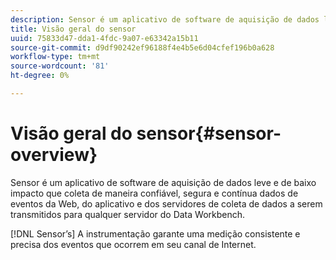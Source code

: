 ```yaml
---
description: Sensor é um aplicativo de software de aquisição de dados leve e de baixo impacto que coleta de maneira confiável, segura e contínua dados de eventos da Web, do aplicativo e dos servidores de coleta de dados a serem transmitidos para qualquer servidor do Data Workbench.
title: Visão geral do sensor
uuid: 75833d47-dda1-4fdc-9a07-e63342a15b11
source-git-commit: d9df90242ef96188f4e4b5e6d04cfef196b0a628
workflow-type: tm+mt
source-wordcount: '81'
ht-degree: 0%

---
```



# Visão geral do sensor{#sensor-overview}

Sensor é um aplicativo de software de aquisição de dados leve e de baixo impacto que coleta de maneira confiável, segura e contínua dados de eventos da Web, do aplicativo e dos servidores de coleta de dados a serem transmitidos para qualquer servidor do Data Workbench.

[!DNL Sensor’s] A instrumentação garante uma medição consistente e precisa dos eventos que ocorrem em seu canal de Internet.
